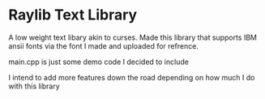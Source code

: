 # Raylib Text Library
A low weight text libary akin to curses. Made this library that supports IBM ansii fonts via the font I made and uploaded for refrence. 

main.cpp is just some demo code I decided to include

I intend to add more features down the road depending on how much I do with this library
